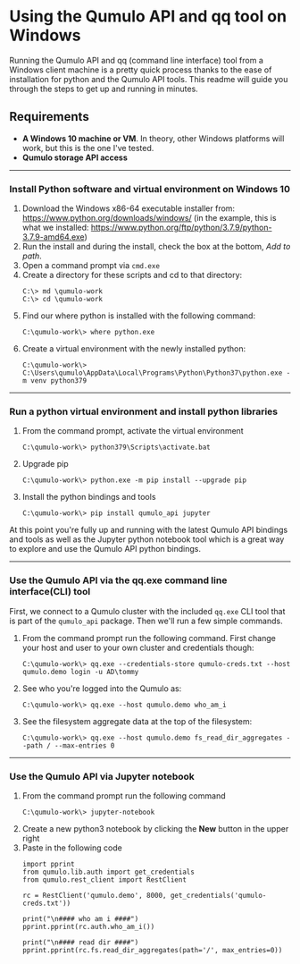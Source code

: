 # Using the Qumulo API and qq tool on Windows

Running the Qumulo API and qq (command line interface) tool from a Windows client machine is a pretty quick process thanks to the ease of installation for python and the Qumulo API tools. This readme will guide you through the steps to get up and running in minutes.


## Requirements

* **A Windows 10 machine or VM**. In theory, other Windows platforms will work, but this is the one I've tested.
* **Qumulo storage API access**

---


### Install Python software and virtual environment on Windows 10

1. Download the Windows x86-64 executable installer from: https://www.python.org/downloads/windows/ (in the example, this is what we installed: https://www.python.org/ftp/python/3.7.9/python-3.7.9-amd64.exe)
1. Run the install and during the install, check the box at the bottom, *Add to path*.
1. Open a command prompt via `cmd.exe`
1. Create a directory for these scripts and cd to that directory:
    ```
    C:\> md \qumulo-work
    C:\> cd \qumulo-work
    ```
1. Find our where python is installed with the following command:
    ```
    C:\qumulo-work\> where python.exe
    ```
1. Create a virtual environment with the newly installed python:
    ```
    C:\qumulo-work\> C:\Users\qumulo\AppData\Local\Programs\Python\Python37\python.exe -m venv python379
    ```

---


### Run a python virtual environment and install python libraries

1. From the command prompt, activate the virtual environment
    ```
    C:\qumulo-work\> python379\Scripts\activate.bat
    ```
1. Upgrade pip
    ```
    C:\qumulo-work\> python.exe -m pip install --upgrade pip
    ```
1. Install the python bindings and tools
    ```
    C:\qumulo-work\> pip install qumulo_api jupyter
    ```

At this point you're fully up and running with the latest Qumulo API bindings and tools as well as the Jupyter python notebook tool which is a great way to explore and use the Qumulo API python bindings.

---


### Use the Qumulo API via the qq.exe command line interface(CLI) tool

First, we connect to a Qumulo cluster with the included `qq.exe` CLI tool that is part of the `qumulo_api` package. Then we'll run a few simple commands.

1. From the command prompt run the following command. First change your host and user to your own cluster and credentials though:
    ```
    C:\qumulo-work\> qq.exe --credentials-store qumulo-creds.txt --host qumulo.demo login -u AD\tommy
    ```
1. See who you're logged into the Qumulo as:
    ```
    C:\qumulo-work\> qq.exe --host qumulo.demo who_am_i
    ```
1. See the filesystem aggregate data at the top of the filesystem:
    ```
    C:\qumulo-work\> qq.exe --host qumulo.demo fs_read_dir_aggregates --path / --max-entries 0
    ```

---


### Use the Qumulo API via Jupyter notebook

1. From the command prompt run the following command
    ```
    C:\qumulo-work\> jupyter-notebook
    ```
1. Create a new python3 notebook by clicking the **New** button in the upper right
1. Paste in the following code 
    ```
    import pprint
    from qumulo.lib.auth import get_credentials
    from qumulo.rest_client import RestClient

    rc = RestClient('qumulo.demo', 8000, get_credentials('qumulo-creds.txt'))

    print("\n#### who am i ####")
    pprint.pprint(rc.auth.who_am_i())

    print("\n#### read dir ####")
    pprint.pprint(rc.fs.read_dir_aggregates(path='/', max_entries=0))
    ```

